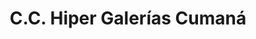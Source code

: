 ---
title: "C.C. Hiper Galerías Cumaná"
url: /cumana/c-c-hiper-galerias-cumana/
shop: Einkaufszentrum
---